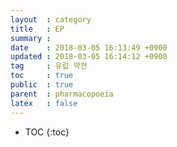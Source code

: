```yaml
---
layout  : category
title   : EP
summary :
date    : 2018-03-05 16:13:49 +0900
updated : 2018-03-05 16:14:12 +0900
tag     : 유럽 약전
toc     : true
public  : true
parent  : pharmacopoeia
latex   : false
---
```

* TOC
{:toc}
